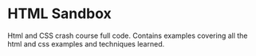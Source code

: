 # HTML Sandbox

Html and CSS crash course full code. Contains examples covering all the html and css examples and techniques learned.
